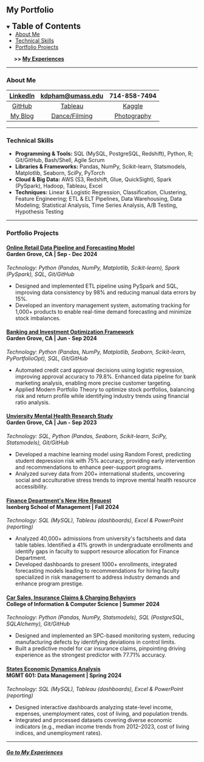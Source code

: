 ## My Portfolio

<details open>
  <summary><span style="font-size: 1.5em; font-weight: bold">Table of Contents</span></summary>
  <ul style="margin: 0;">
    <li><a href="#about-me">About Me</a></li>
    <li><a href="#technical-skills">Technical Skills</a></li>
    <li><a href="#portfolio-projects">Portfolio Projects</a></li>
  </ul>
  <p style="font-weight: bold; margin-left: 20px;"> >> <a href="./my-experiences"> My Experiences</a></p>
</details>

* * *

### About Me

| [LinkedIn][linkedin] |    kdpham@umass.edu    |     714-858-7494    |
|:--------------------:|:----------------------:|:-------------------:|
|  [GitHub][gh-repos]  |   [Tableau][tableau]   |   [Kaggle][kaggle]  |
|    [My Blog][blog]   | [Dance/Filming][dance] | [Photography][vsco] |

[linkedin]: https://www.linkedin.com/in/kdpham1002/
[gh-repos]: https://github.com/khoapham1002?tab=repositories
[tableau]: https://public.tableau.com/app/profile/kdpham.umass/vizzes
[kaggle]: https://www.kaggle.com/teenee3051
[vsco]: https://vsco.co/teenee3051/gallery
[dance]: https://www.instagram.com/teenee_archives/reels/
[blog]: https://isenbergmarketing.wordpress.com/2023/06/12/netflix-and-learn/?fbclid=IwZXh0bgNhZW0CMTEAAR1hEqlSY2sZx2p6ysM-EFkoQkFC4r9FBFxAKLc-z-wHuv3fW_YzuziMpSc_aem_v81C0HMR5vpAzpT02UQxqA



<!-- [Resume][resume] 
[resume]: https://drive.google.com/file/d/1XK4EnbtcbcLng_BA5krfmxzvNpKASurw/view?usp=sharing
[old resume]: https://drive.google.com/file/d/1Djv6lo-Yw6XH4yhkJHX_XsKUxx8IvYkB/view?usp=share_link -->

<!-- - 🎓 I'm a Master's student majoring in Business Analytics and Data Science.
- 📊 I'm passionate about using data to uncover insights and support strategic decision-making.
- 📈 My experience in finance and healthcare has enabled me to strengthen my data analysis and research skills.
- 🧑‍💻 Proficient in Python, SQL, R, and Tableau, and currently advancing my skills in Data Engineering and Cloud technologies. -->

* * *

### Technical Skills

- **Programming & Tools:** SQL (MySQL, PostgreSQL, Redshift), Python, R; Git/GitHub, Bash/Shell, Agile Scrum
- **Libraries & Frameworks:** Pandas, NumPy, Scikit-learn, Statsmodels, Matplotlib, Seaborn, SciPy, PyTorch
- **Cloud & Big Data:** AWS (S3, Redshift, Glue, QuickSight), Spark (PySpark), Hadoop, Tableau, Excel
- **Techniques:** Linear & Logistic Regression, Classification, Clustering, Feature Engineering; ETL & ELT Pipelines, Data Warehousing, Data Modeling; Statistical Analysis, Time Series Analysis, A/B Testing, Hypothesis Testing


<!-- - **Programming:** Python (Pandas, NumPy, Scikit-learn), SQL (MySQL, PostgreSQL, Redshift), R, Java
- **Data Tools:** AWS (Redshift, S3, Glue, QuickSight), Spark (PySpark), Hadoop, Apache Airflow, Tableau, Excel
- **Techniques:** Regression, Classification, A/B Testing, Hypothesis Testing, Clustering, Time Series Analysis, PCA
- **Libraries:** Matplotlib, Seaborn, Statsmodels, SciPy, PyTorch 
- **Other:** Git/GitHub, Bash/Shell, Agile Scrum -->

<!-- - **Tools:** Python (Pandas, NumPy, Seaborn) , SQL (MySQL, PostgreSQL, AWS Redshift), R (dplyr, tidyr, ggplot2), Tableau, Excel
- **Libraries:** Scikit-learn, SciPy, Statsmodels, Plotly, TensorFlow, PyTorch, PySpark, BeautifulSoup, Requests, Scrapy, os, sys
- **Techniques:** Regression, Classification (Decision Trees, Random Forests), Clustering (K-Means), PCA, A/B Testing
- **Other:** AWS (RDS, S3, EC2, Lambda, IAM), Azure, Hadoop, Spark, Airflow, Docker, Agile Scrum, Bash/Shell, Git/GitHub -->

* * *

### Portfolio Projects

#### **[Online Retail Data Pipeline and Forecasting Model](https://github.com/khoapham1002/Online-Retail_Data-Pipeline_Forecasting-Model)** <br> Garden Grove, CA \| Sep - Dec 2024
*Technology: Python (Pandas, NumPy, Matplotlib, Scikit-learn), Spark (PySpark), SQL, Git/GitHub*

- Designed and implemented ETL pipeline using PySpark and SQL, improving data consistency by 98% and reducing manual data errors by 15%.
- Developed an inventory management system, automating tracking for 1,000+ products to enable real-time demand forecasting and minimize stock imbalances.

<!-- - Designed scalable ETL workflows and machine learning models for retail sales analysis, achieving 98% data consistency and forecasting product demand with 9.41 MAE, supporting strategic inventory planning.
- Developed an inventory management system and retail data pipelines, automating tracking for 1,000+ products and improving data accuracy by 15%, enabling precise demand forecasting and operational efficiency. -->

#### **[Banking and Investment Optimization Framework](https://github.com/khoapham1002/Banking-Investment-Optimization-Framework)** <br> Garden Grove, CA \| Jun - Sep 2024
*Technology: Python (Pandas, NumPy, Matplotlib, Seaborn, Scikit-learn, PyPortfolioOpt), SQL, Git/GitHub*

- Automated credit card approval decisions using logistic regression, improving approval accuracy to 79.8%. Enhanced data pipeline for bank marketing analysis, enabling more precise customer targeting.
- Applied Modern Portfolio Theory to optimize stock portfolios, balancing risk and return profile while identifying industry trends using financial ratio analysis.

<!-- - Automated credit card approvals process with logistic regression model of 79.8% accuracy. Streamlined bank marketing data pipelines, ensuring data quality for future analysis and database integration. 
- Analyzed financial ratios to provide insights on company risk management, identifying industry trends. Using Modern Portfolio Theory to optimize FAANG stock portfolio allocations, achieving a balanced risk-reward profile. -->

#### **[Unviersity Mental Health Research Study](https://github.com/khoapham1002/University-Mental-Health-Research-Study)** <br> Garden Grove, CA \| Jun - Sep 2023
*Technology: SQL, Python (Pandas, Seaborn, Scikit-learn, SciPy, Statsmodels), Git/GitHub*

- Developed a machine learning model using Random Forest, predicting student depression risk with 75% accuracy, providing early intervention and recommendations to enhance peer-support programs.
- Analyzed survey data from 200+ international students, uncovering social and acculturative stress trends to improve mental health resource accessibility.

<!-- - Leveraged Random Forest to predict depression scores (MSE = 17.59) and classify high-risk students (75% accuracy), providing early intervention strategies and recommendations for peer-support programs.
- Conducted statistical analysis on 200+ international students, revealing that higher social connectedness (r = -0.54, p < 0.01) strongly reduces depression, while higher acculturative stress (r = 0.41, p < 0.01) moderately increases it. -->



#### **[Finance Department's New Hire Request](https://github.com/khoapham1002/Finance-Dept-New-Hire-Request)** <br> Isenberg School of Management \| Fall 2024
*Technology: SQL (MySQL), Tableau (dashboards), Excel & PowerPoint (reporting)*

- Analyzed 40,000+ admissions from university's factsheets and data table tables. Identified a 41% growth in undergraduate enrollments and identify gaps in faculty to support resource allocation for Finance Department.
- Developed dashboards to present 1000+ enrollments, integrated forecasting models leading to recommendations for hiring faculty specialized in risk management to address industry demands and enhance program prestige.

#### **[Car Sales, Insurance Claims & Charging Behaviors](https://github.com/khoapham1002/Car-Sales_Insurance-Claims_Behaviors)** <br> College of Information & Computer Science \| Summer 2024
*Technology: Python (Pandas, NumPy, Statsmodels), SQL (PostgreSQL, SQLAlchemy), Git/GitHub*

- Designed and implemented an SPC-based monitoring system, reducing manufacturing defects by identifying deviations in control limits.
- Built a predictive model for car insurance claims, pinpointing driving experience as the strongest predictor with 77.71% accuracy.

#### **[States Economic Dynamics Analysis](https://github.com/khoapham1002/State-Economic-Dynamics-Analysis)** <br> MGMT 601: Data Management \| Spring 2024
*Technology: SQL (MySQL), Tableau (dashboards), Excel & PowerPoint (reporting)*

- Designed interactive dashboards analyzing state-level income, expenses, unemployment rates, cost of living, and population trends.
- Integrated and processed datasets covering diverse economic indicators (e.g., median income trends from 2012–2023, cost of living indices, and unemployment rates).

* * *

##### [Go to My Experiences](./my-experiences)

<!-- * * * -->